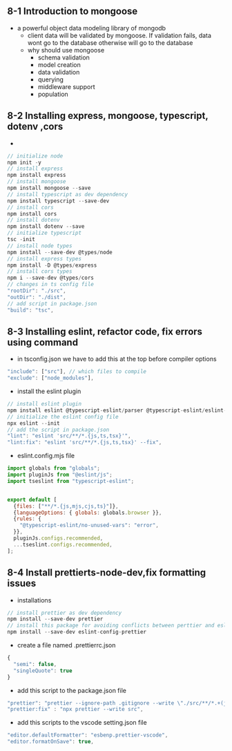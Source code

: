 ## 8-1 Introduction to mongoose
- a powerful object data modeling library of mongodb
  - client data will be validated by mongoose. If validation fails, data wont go to the database otherwise will go to the database
  - why should use mongoose
    - schema validation
    - model creation
    - data validation
    - querying
    - middleware support
    - population

## 8-2 Installing express, mongoose, typescript, dotenv ,cors
- 
```js
// initialize node
npm init -y
// install express
npm install express
// install mongoose
npm install mongoose --save 
// install typescript as dev dependency
npm install typescript --save-dev
// install cors
npm install cors
// install dotenv
npm install dotenv --save
// initialize typescript
tsc -init
// install node types 
npm install --save-dev @types/node
// install express types
npm install -D @types/express
// install cors types
npm i --save-dev @types/cors
// changes in ts config file
"rootDir": "./src", 
"outDir": "./dist", 
// add script in package.json
"build": "tsc",
```
## 8-3 Installing eslint, refactor code, fix errors using command
- in tsconfig.json we have to add this at the top before compiler options
```js
"include": ["src"], // which files to compile
"exclude": ["node_modules"],
```
- install the eslint plugin
```js
// install eslint plugin
npm install eslint @typescript-eslint/parser @typescript-eslint/eslint-plugin --save-dev
// initialize the eslint config file
npx eslint --init
// add the script in package.json
"lint": "eslint 'src/**/*.{js,ts,tsx}'",
"lint:fix": "eslint 'src/**/*.{js,ts,tsx}' --fix",
```
- eslint.config.mjs file 
```js
import globals from "globals";
import pluginJs from "@eslint/js";
import tseslint from "typescript-eslint";


export default [
  {files: ["**/*.{js,mjs,cjs,ts}"]},
  {languageOptions: { globals: globals.browser }},
  {rules: {
    "@typescript-eslint/no-unused-vars": "error",
  }},
  pluginJs.configs.recommended,
  ...tseslint.configs.recommended,
];
```
## 8-4 Install prettierts-node-dev,fix formatting issues
- installations
```js
// install prettier as dev dependency
npm install --save-dev prettier
// install this package for avoiding conflicts between perttier and eslint
npm install --save-dev eslint-config-prettier
```
- create a file named .prettierrc.json
```js
{
  "semi": false, 
  "singleQuote": true
}
```
- add this script to the package.json file
```js
"prettier": "prettier --ignore-path .gitignore --write \"./src/**/*.+(js|ts|json)\"",
"prettier:fix" : "npx prettier --write src",
```
- add this scripts to the vscode setting.json file
```js
"editor.defaultFormatter": "esbenp.prettier-vscode",
"editor.formatOnSave": true,
```

